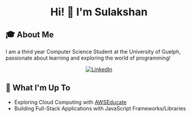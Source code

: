 <h1 align="center">
  Hi! 👋 I'm <strong>Sulakshan</strong>
</h1>

<h2>🎓 About Me</h2>

I am a third year Computer Science Student at the University of Guelph, passionate about learning and exploring the world of programming!

<div align="center">
  
[![LinkedIn](https://img.shields.io/badge/linkedin-%230077B5.svg?style=for-the-badge&logo=linkedin&logoColor=white)](https://www.linkedin.com/in/sulakshansiva/)
  
</div>

<h2>🚀 What I'm Up To</h2>

- Exploring Cloud Computing with [AWSEducate](https://aws.amazon.com/education/awseducate/)
- Building Full-Stack Applications with JavaScript Frameworks/Libraries




